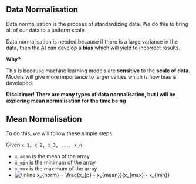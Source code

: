## Data Normalisation

Data normalisation is the process of standardizing data. We do this to bring all of
our data to a uniform scale.

Data normalisation is needed because if there is a large variance in the data, then
the AI can develop a **bias** which will yield to incorrect results.

**Why?**

This is because machine learning models are **sensitive** to the **scale of data**.
Models will give more importance to larger values which is how bias is developed.

**Disclaimer! There are many types of data normalisation, but I will be exploring
mean normalisation for the time being**

## Mean Normalisation

To do this, we will follow these simple steps

Given `x_1, x_2, x_3, ..., x_n` 
  - `x_mean` is the mean of the array 
  - `x_min` is the minimum of the array 
  - `x_max` is the maximum of the array 
  - <img src="https://latex.codecogs.com/svg.image?\inline&space;x_{norm}&space;=&space;\frac{x_{p}&space;-&space;x_{mean}}{x_{max}&space;-&space;x_{min}}" title="\inline x_{norm} = \frac{x_{p} - x_{mean}}{x_{max} - x_{min}}" />
